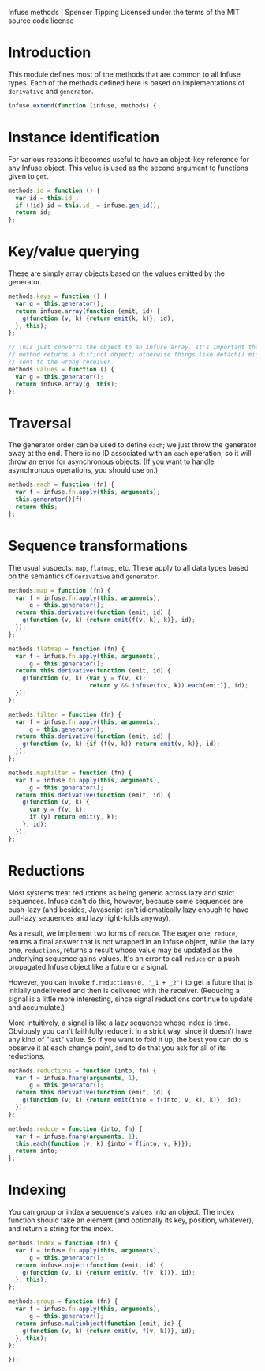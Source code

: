 Infuse methods | Spencer Tipping
Licensed under the terms of the MIT source code license

# Introduction

This module defines most of the methods that are common to all Infuse types.
Each of the methods defined here is based on implementations of `derivative`
and `generator`.

```js
infuse.extend(function (infuse, methods) {
```

# Instance identification

For various reasons it becomes useful to have an object-key reference for any
Infuse object. This value is used as the second argument to functions given to
`get`.

```js
methods.id = function () {
  var id = this.id_;
  if (!id) id = this.id_ = infuse.gen_id();
  return id;
};
```

# Key/value querying

These are simply array objects based on the values emitted by the generator.

```js
methods.keys = function () {
  var g = this.generator();
  return infuse.array(function (emit, id) {
    g(function (v, k) {return emit(k, k)}, id);
  }, this);
};
```

```js
// This just converts the object to an Infuse array. It's important that this
// method returns a distinct object; otherwise things like detach() might be
// sent to the wrong receiver.
methods.values = function () {
  var g = this.generator();
  return infuse.array(g, this);
};
```

# Traversal

The generator order can be used to define `each`; we just throw the generator
away at the end. There is no ID associated with an `each` operation, so it will
throw an error for asynchronous objects. (If you want to handle asynchronous
operations, you should use `on`.)

```js
methods.each = function (fn) {
  var f = infuse.fn.apply(this, arguments);
  this.generator()(f);
  return this;
};
```

# Sequence transformations

The usual suspects: `map`, `flatmap`, etc. These apply to all data types based
on the semantics of `derivative` and `generator`.

```js
methods.map = function (fn) {
  var f = infuse.fn.apply(this, arguments),
      g = this.generator();
  return this.derivative(function (emit, id) {
    g(function (v, k) {return emit(f(v, k), k)}, id);
  });
};
```

```js
methods.flatmap = function (fn) {
  var f = infuse.fn.apply(this, arguments),
      g = this.generator();
  return this.derivative(function (emit, id) {
    g(function (v, k) {var y = f(v, k);
                       return y && infuse(f(v, k)).each(emit)}, id);
  });
};
```

```js
methods.filter = function (fn) {
  var f = infuse.fn.apply(this, arguments),
      g = this.generator();
  return this.derivative(function (emit, id) {
    g(function (v, k) {if (f(v, k)) return emit(v, k)}, id);
  });
};
```

```js
methods.mapfilter = function (fn) {
  var f = infuse.fn.apply(this, arguments),
      g = this.generator();
  return this.derivative(function (emit, id) {
    g(function (v, k) {
      var y = f(v, k);
      if (y) return emit(y, k);
    }, id);
  });
};
```

# Reductions

Most systems treat reductions as being generic across lazy and strict
sequences. Infuse can't do this, however, because some sequences are push-lazy
(and besides, Javascript isn't idiomatically lazy enough to have pull-lazy
sequences and lazy right-folds anyway).

As a result, we implement two forms of `reduce`. The eager one, `reduce`,
returns a final answer that is not wrapped in an Infuse object, while the lazy
one, `reductions`, returns a result whose value may be updated as the
underlying sequence gains values. It's an error to call `reduce` on a
push-propagated Infuse object like a future or a signal.

However, you can invoke `f.reductions(0, '_1 + _2')` to get a future that is
initially undelivered and then is delivered with the receiver. (Reducing a
signal is a little more interesting, since signal reductions continue to update
and accumulate.)

More intuitively, a signal is like a lazy sequence whose index is time.
Obviously you can't faithfully reduce it in a strict way, since it doesn't have
any kind of "last" value. So if you want to fold it up, the best you can do is
observe it at each change point, and to do that you ask for all of its
reductions.

```js
methods.reductions = function (into, fn) {
  var f = infuse.fnarg(arguments, 1),
      g = this.generator();
  return this.derivative(function (emit, id) {
    g(function (v, k) {return emit(into = f(into, v, k), k)}, id);
  });
};
```

```js
methods.reduce = function (into, fn) {
  var f = infuse.fnarg(arguments, 1);
  this.each(function (v, k) {into = f(into, v, k)});
  return into;
};
```

# Indexing

You can group or index a sequence's values into an object. The index function
should take an element (and optionally its key, position, whatever), and return
a string for the index.

```js
methods.index = function (fn) {
  var f = infuse.fn.apply(this, arguments),
      g = this.generator();
  return infuse.object(function (emit, id) {
    g(function (v, k) {return emit(v, f(v, k))}, id);
  }, this);
};
```

```js
methods.group = function (fn) {
  var f = infuse.fn.apply(this, arguments),
      g = this.generator();
  return infuse.multiobject(function (emit, id) {
    g(function (v, k) {return emit(v, f(v, k))}, id);
  }, this);
};
```

```js
});

```
